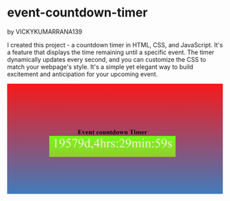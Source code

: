 # event-countdown-timer
by VICKYKUMARRANA139

I created this project - a countdown timer in HTML, CSS, and JavaScript. It's a feature that displays the time remaining until a specific event. The timer dynamically updates every second, and you can customize the CSS to match your webpage's style. It's a simple yet elegant way to build excitement and anticipation for your upcoming event.

![preview img](/preview.png)
